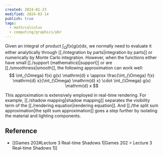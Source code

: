 ```yaml
---
created: 2024-01-23
modified: 2024-03-14
publish: true
tags:
  - math/calculus
  - computing/graphics/pbr
---
```

Given an integral of product $\int_{\Omega} f(x) g(x) \mathrm{d} x$, we normally need to evaluate it either analytically through [[./integration by parts|integration by parts]] or numerically by Monte Carlo integration. However, when the functions either have small [[./support (mathematics)|support]] or are [[./smoothness|smooth]], the following approximation can work well:
$$
\int_{\Omega} f(x) g(x) \mathrm{d} x \approx \frac{\int_{\Omega} f(x) \mathrm{d} x}{\int_{\Omega} \mathrm{d} x} \cdot \int_{\Omega} g(x) \mathrm{d} x
$$

This approximation is extensively employed in real-time rendering. For example, [[./shadow mapping|shadow mapping]] separates the visibility term of the [[./rendering equation|rendering equation]]. And [[./the split sum approximation|the split sum approximation]] goes a step further by isolating the material and lighting components.

## Reference
- [[Games 202#Lecture 3 Real-time Shadows 1|Games 202 > Lecture 3 Real-time Shadows 1]]